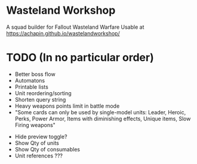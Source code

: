 # Wasteland Workshop
A squad builder for Fallout Wasteland Warfare
Usable at https://achapin.github.io/wastelandworkshop/

# TODO (In no particular order)
* Better boss flow
* Automatons
* Printable lists
* Unit reordering/sorting
* Shorten query string
* Heavy weapons points limit in battle mode
* "Some cards can only be used by single-model units: Leader, Heroic, Perks, Power Armor, Items with diminishing effects, Unique items, Slow Firing weapons"

- Hide preview toggle?
- Show Qty of units
- Show Qty of consumables
- Unit references ???